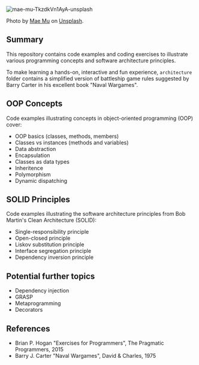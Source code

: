 ![mae-mu-TkzdkVn1AyA-unsplash](https://github.com/duplys/sturdy-pancake/assets/483081/0ff8f517-5ccc-452f-8f1b-0df8b6e649f6)

Photo by [Mae Mu](https://unsplash.com/@picoftasty?utm_content=creditCopyText&utm_medium=referral&utm_source=unsplash) on [Unsplash](https://unsplash.com/photos/TkzdkVn1AyA?utm_content=creditCopyText&utm_medium=referral&utm_source=unsplash).
  
## Summary
This repository contains code examples and coding exercises to illustrate various programming concepts and software architecture principles.

To make learning a hands-on, interactive and fun experience, `architecture` folder contains a simplified version of battleship game rules suggested by Barry Carter in his excellent book "Naval Wargames".

## OOP Concepts
Code examples illustrating concepts in object-oriented programming (OOP) cover:
* OOP basics (classes, methods, members)
* Classes vs instances (methods and variables)
* Data abstraction
* Encapsulation
* Classes as data types
* Inheritence
* Polymorphism
* Dynamic dispatching

## SOLID Principles
Code examples illustrating the software architecture principles from Bob Martin's Clean Architecture (SOLID):
* Single-responsibility principle
* Open-closed principle
* Liskov substitution principle
* Interface segregation principle
* Dependency inversion principle

## Potential further topics
* Dependency injection
* GRASP
* Metaprogramming
* Decorators


## References
* Brian P. Hogan "Exercises for Programmers", The Pragmatic Programmers, 2015
* Barry J. Carter "Naval Wargames", David & Charles, 1975
